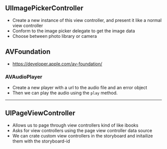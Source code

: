 ## UIImagePickerController

 * Create a new instance of this view controller, and present it like a normal view controller
 * Conform to the image picker delegate to get the image data
 * Choose between photo library or camera

## AVFoundation

* https://developer.apple.com/av-foundation/

### AVAudioPlayer

* Create a new player with a url to the audio file and an error object
* Then we can play the audio using the `play` method.

---

## UIPageViewController

* Allows us to page through view controllers kind of like ibooks
* Asks for view controllers using the page view controller data source
* We can crate custom view controllers in the storyboard and initailize them with the storyboard-id




